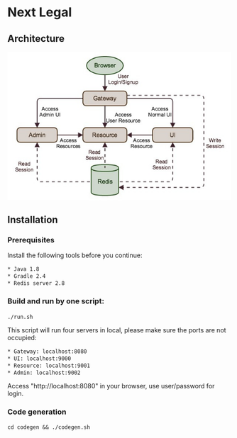 # Next Legal

## Architecture

<img src="https://github.com/tangrui9105/nextlegal/blob/master/docs/architecture.jpg">

## Installation

### Prerequisites

Install the following tools before you continue:

    * Java 1.8
    * Gradle 2.4
    * Redis server 2.8

### Build and run by one script:

```
./run.sh
```

This script will run four servers in local, please make sure the ports are not occupied:

    * Gateway: localhost:8080
    * UI: localhost:9000
    * Resource: localhost:9001
    * Admin: localhost:9002

Access "http://localhost:8080" in your browser, use user/password for login.

### Code generation

```
cd codegen && ./codegen.sh
```
